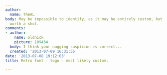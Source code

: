 ```yaml
---
author:
  name: TheAL
body: May be impossible to identify, as it may be entirely custom, but I figure it's
  worth a shot.
comments:
- author:
    name: oldnick
    picture: 109434
  body: I think your nagging suspicion is correct...
  created: '2013-07-09 16:31:55'
date: '2013-07-08 19:12:03'
title: Retro font - logo - most likely custom.

---
```

